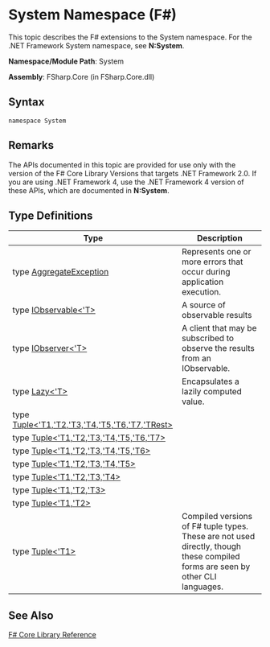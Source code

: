 # System Namespace (F#)

This topic describes the F# extensions to the System namespace. For the .NET Framework System namespace, see **N:System**.

**Namespace/Module Path**: System

**Assembly**: FSharp.Core (in FSharp.Core.dll)


## Syntax

```
namespace System
```

## Remarks
The APIs documented in this topic are provided for use only with the version of the F# Core Library Versions that targets .NET Framework 2.0. If you are using .NET Framework 4, use the .NET Framework 4 version of these APIs, which are documented in **N:System**.


## Type Definitions


|Type|Description|
|----|-----------|
|type [AggregateException](http://msdn.microsoft.com/en-us/library/ae45f193-7168-4627-94f2-3c7928c78f61)|Represents one or more errors that occur during application execution.|
|type [IObservable&lt;'T&gt;](http://msdn.microsoft.com/en-us/library/04855e2b-42e4-4342-860a-b86566c4f2d9)|A source of observable results|
|type [IObserver&lt;'T&gt;](http://msdn.microsoft.com/en-us/library/38436152-0d4c-4b0f-9916-440b34f377fb)|A client that may be subscribed to observe the results from an IObservable.|
|type [Lazy&lt;'T&gt;](http://msdn.microsoft.com/en-us/library/0ad70644-137c-4a59-b125-163c489c07a6)|Encapsulates a lazily computed value.|
|type [Tuple&lt;'T1,'T2,'T3,'T4,'T5,'T6,'T7,'TRest&gt;](http://msdn.microsoft.com/en-us/library/8e191b64-0a93-4b47-973c-b92ac5726116)||
|type [Tuple&lt;'T1,'T2,'T3,'T4,'T5,'T6,'T7&gt;](http://msdn.microsoft.com/en-us/library/558d020e-7ba6-4686-82c6-938ff29247ce)||
|type [Tuple&lt;'T1,'T2,'T3,'T4,'T5,'T6&gt;](http://msdn.microsoft.com/en-us/library/3e4a07fc-8f49-4e17-9e75-a11c5ca71707)||
|type [Tuple&lt;'T1,'T2,'T3,'T4,'T5&gt;](http://msdn.microsoft.com/en-us/library/bc9b80c0-4dbb-4363-b1f0-7bd6224b5d2b)||
|type [Tuple&lt;'T1,'T2,'T3,'T4&gt;](http://msdn.microsoft.com/en-us/library/e423ea16-8a7a-4845-baa8-143ee5775d92)||
|type [Tuple&lt;'T1,'T2,'T3&gt;](http://msdn.microsoft.com/en-us/library/a3b7aab4-d00b-4a48-9347-6880e4dafe9e)||
|type [Tuple&lt;'T1,'T2&gt;](http://msdn.microsoft.com/en-us/library/bab6f387-fb9c-4ed5-beda-a51f80c149bb)||
|type [Tuple&lt;'T1&gt;](http://msdn.microsoft.com/en-us/library/5ac7953d-acdc-4a58-bfb7-c1f6406c0fa3)|Compiled versions of F# tuple types. These are not used directly, though these compiled forms are seen by other CLI languages.|

## See Also
[F&#35; Core Library Reference](FSharp+Core+Library+Reference.md)


